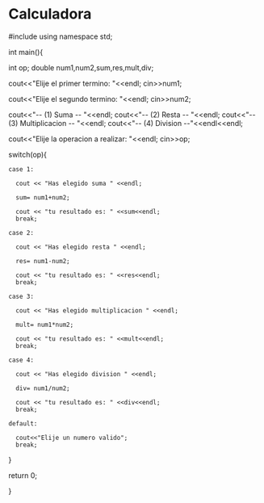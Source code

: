 # Calculadora
#include<iostream>
using namespace std;

int main(){

  int op;
  double num1,num2,sum,res,mult,div;
  
  
  cout<<"Elije el primer termino: "<<endl;
  cin>>num1;
  
  cout<<"Elije el segundo termino: "<<endl;
  cin>>num2;
  
  cout<<"-- (1) Suma -- "<<endl;
  cout<<"-- (2) Resta -- "<<endl;
  cout<<"-- (3) Multiplicacion -- "<<endl;
  cout<<"-- (4) Division --"<<endl<<endl;
  
  cout<<"Elije la operacion a realizar: "<<endl;
  cin>>op;
	
	
  
  switch(op){
  	
  	case 1: 
  	
  	  cout << "Has elegido suma " <<endl;
  	  
  	  sum= num1+num2;
  	  
  	  cout << "tu resultado es: " <<sum<<endl;
  	  break; 
		 
  	case 2: 
  	
  	  cout << "Has elegido resta " <<endl;
  	  
  	  res= num1-num2;
  	  
  	  cout << "tu resultado es: " <<res<<endl;
  	  break;
  	  
	case 3: 
  	
  	  cout << "Has elegido multiplicacion " <<endl;
  	  
  	  mult= num1*num2;
  	  
  	  cout << "tu resultado es: " <<mult<<endl;
  	  break;
		
	case 4: 
  	
  	  cout << "Has elegido division " <<endl;
  	  
  	  div= num1/num2;
  	  
  	  cout << "tu resultado es: " <<div<<endl;
  	  break;
		
	default: 
	
	  cout<<"Elije un numero valido";
	  break;			 

  }


   return 0;

}
